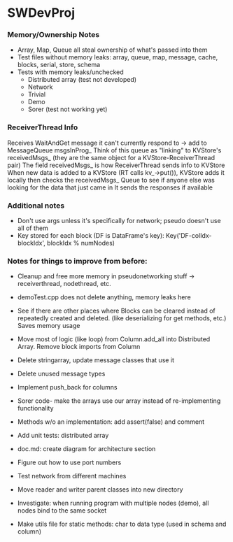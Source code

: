 # SWDevProj


### Memory/Ownership Notes
* Array, Map, Queue all steal ownership of what's passed into them
* Test files without memory leaks: array, queue, map, message, cache, blocks, serial, store, schema
* Tests with memory leaks/unchecked
  * Distributed array (test not developed)
  * Network
  * Trivial
  * Demo
  * Sorer (test not working yet)



### ReceiverThread Info
Receives WaitAndGet message it can't currently respond to -> add to MessageQueue msgsInProg_
Think of this queue as "linking" to KVStore's receivedMsgs_ (they are the same object for a KVStore-ReceiverThread pair)
The field receivedMsgs_ is how ReceiverThread sends info to KVStore
When new data is added to a KVStore (RT calls kv_->put()), KVStore adds it locally
  then checks the receivedMsgs_ Queue to see if anyone else was looking for the data that just came in
It sends the responses if available

### Additional notes

* Don't use args unless it's specifically for network; pseudo doesn't use all of them
* Key stored for each block (DF is DataFrame's key): Key('DF-colIdx-blockIdx', blockIdx % numNodes)
  
### Notes for things to improve from before:

* Cleanup and free more memory in pseudonetworking stuff -> receiverthread, nodethread, etc.

* demoTest.cpp does not delete anything, memory leaks here

* See if there are other places where Blocks can be cleared instead of repeatedly
	created and deleted. (like deserializing for get methods, etc.) Saves memory usage

* Move most of logic (like loop) from Column.add_all into Distributed Array. Remove block imports from Column

* Delete stringarray, update message classes that use it

* Delete unused message types

* Implement push_back for columns

* Sorer code- make the arrays use our array instead of re-implementing functionality

* Methods w/o an implementation: add assert(false) and comment

* Add unit tests: distributed array

* doc.md: create diagram for architecture section

* Figure out how to use port numbers

* Test network from different machines

* Move reader and writer parent classes into new directory

* Investigate: when running program with multiple nodes (demo), all nodes bind to the same socket

* Make utils file for static methods: char to data type (used in schema and column)